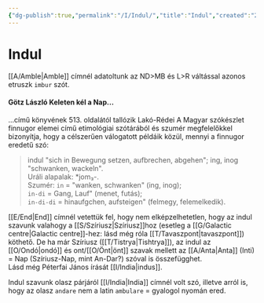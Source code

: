 ```yaml
---
{"dg-publish":true,"permalink":"/I/Indul/","title":"Indul","created":"2024-05-01T14:34","updated":"2024-10-25T21:57"}
---
```



# Indul

[[A/Amble\|Amble]] címnél adatoltunk az ND>MB és L>R váltással azonos etruszk `imbur` szót.  

#### Götz László Keleten kél a Nap...

...című könyvének 513. oldalától tallózik Lakó-Rédei A Magyar szókészlet finnugor elemei című etimológiai szótárából és szumér megfelelőkkel bizonyítja, hogy a célszerűen válogatott példáik közül, mennyi a finnugor eredetű szó:  
> indul "sich in Bewegung setzen, aufbrechen, abgehen"; ing, inog "schwanken, wackeln".  
> Uráli alapalak: \*jom₃-.  
> Szumér: `in` = "wanken, schwanken" (ing, inog);  
> `in-di` = Gang, Lauf" (menet, futás);  
> `in-di-di` = hinaufgchen, aufsteigen" (felmegy, felemelkedik).  

[[E/End\|End]] címnél vetettük fel, hogy nem elképzelhetetlen, hogy az indul szavunk valahogy a [[S/Szíriusz\|Szíriusz]]hoz (esetleg a [[G/Galactic centre\|Galactic centre]]-hez: lásd még róla [[T/Tavaszpont\|tavaszpont]]) köthető. De ha már Szíriusz ([[T/Tistrya\|Tishtrya]]), az indul az [[O/Ondó\|ondó]] és ont/[[O/Önt\|önt]] szavak mellett az [[A/Anta\|Anta]] (Inti) = Nap (Szíriusz-Nap, mint An-Dar?) szóval is összefügghet.  
Lásd még Péterfai János írását [[I/India\|indus]].  

Indul szavunk olasz párjáról [[I/India\|India]] címnél volt szó, illetve arról is, hogy az olasz `andare` nem a latin `ambulare` = gyalogol nyomán ered.  